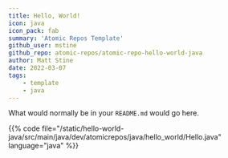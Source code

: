 ```yaml
---
title: Hello, World!
icon: java
icon_pack: fab
summary: 'Atomic Repos Template'
github_user: mstine
github_repo: atomic-repos/atomic-repo-hello-world-java
author: Matt Stine
date: 2022-03-07
tags:
    - template
    - java
---
```


What would normally be in your `README.md` would go here.

{{% code file="/static/hello-world-java/src/main/java/dev/atomicrepos/java/hello_world/Hello.java" language="java" %}}
